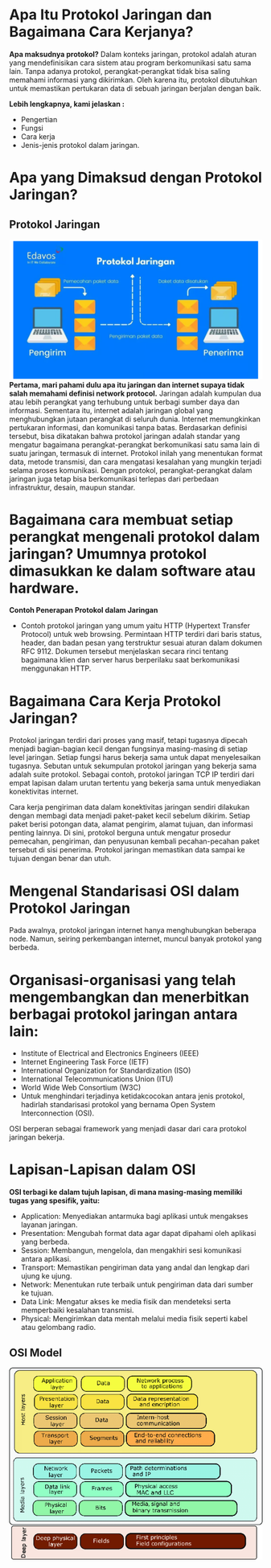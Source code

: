 # Apa Itu Protokol Jaringan dan Bagaimana Cara Kerjanya?
**Apa maksudnya protokol?**
Dalam konteks jaringan, protokol adalah aturan yang mendefinisikan cara sistem atau program berkomunikasi satu sama lain. Tanpa adanya protokol, perangkat-perangkat tidak bisa saling memahami informasi yang dikirimkan. Oleh karena itu, protokol dibutuhkan untuk memastikan pertukaran data di sebuah jaringan berjalan dengan baik.

**Lebih lengkapnya, kami jelaskan :**
- Pengertian
- Fungsi
- Cara kerja
- Jenis-jenis protokol dalam jaringan.

# Apa yang Dimaksud dengan Protokol Jaringan?
## Protokol Jaringan
![OSI MODEL](https://github.com/iyansamudera/Forensik-Teknologi-Informasi-dan-Workshop-Siber-Warfare-Basic/blob/main/ProtokolJaringan.png)
**Pertama, mari pahami dulu apa itu jaringan dan internet supaya tidak salah memahami definisi network protocol.**
Jaringan adalah kumpulan dua atau lebih perangkat yang terhubung untuk berbagi sumber daya dan informasi. Sementara itu, internet adalah jaringan global yang menghubungkan jutaan perangkat di seluruh dunia. Internet memungkinkan pertukaran informasi, dan komunikasi tanpa batas.
Berdasarkan definisi tersebut, bisa dikatakan bahwa protokol jaringan adalah standar yang mengatur bagaimana perangkat-perangkat berkomunikasi satu sama lain di suatu jaringan, termasuk di internet. Protokol inilah yang menentukan format data, metode transmisi, dan cara mengatasi kesalahan yang mungkin terjadi selama proses komunikasi. Dengan protokol, perangkat-perangkat dalam jaringan juga tetap bisa berkomunikasi terlepas dari perbedaan infrastruktur, desain, maupun standar.

# Bagaimana cara membuat setiap perangkat mengenali protokol dalam jaringan? Umumnya protokol dimasukkan ke dalam software atau hardware.
**Contoh Penerapan Protokol dalam Jaringan**
- Contoh protokol jaringan yang umum yaitu HTTP (Hypertext Transfer Protocol) untuk web browsing.
Permintaan HTTP terdiri dari baris status, header, dan badan pesan yang terstruktur sesuai aturan dalam dokumen RFC 9112. Dokumen tersebut menjelaskan secara rinci tentang bagaimana klien dan server harus berperilaku saat berkomunikasi menggunakan HTTP.

# Bagaimana Cara Kerja Protokol Jaringan?
Protokol jaringan terdiri dari proses yang masif, tetapi tugasnya dipecah menjadi bagian-bagian kecil dengan fungsinya masing-masing di setiap level jaringan. Setiap fungsi harus bekerja sama untuk dapat menyelesaikan tugasnya. Sebutan untuk sekumpulan protokol jaringan yang bekerja sama adalah suite protokol. Sebagai contoh, protokol jaringan TCP IP terdiri dari empat lapisan dalam urutan tertentu yang bekerja sama untuk menyediakan konektivitas internet.

Cara kerja pengiriman data dalam konektivitas jaringan sendiri dilakukan dengan membagi data menjadi paket-paket kecil sebelum dikirim. Setiap paket berisi potongan data, alamat pengirim, alamat tujuan, dan informasi penting lainnya. Di sini, protokol berguna untuk mengatur prosedur pemecahan, pengiriman, dan penyusunan kembali pecahan-pecahan paket tersebut di sisi penerima. Protokol jaringan memastikan data sampai ke tujuan dengan benar dan utuh.

# Mengenal Standarisasi OSI dalam Protokol Jaringan
Pada awalnya, protokol jaringan internet hanya menghubungkan beberapa node. Namun, seiring perkembangan internet, muncul banyak protokol yang berbeda.

# Organisasi-organisasi yang telah mengembangkan dan menerbitkan berbagai protokol jaringan antara lain:

- Institute of Electrical and Electronics Engineers (IEEE)
- Internet Engineering Task Force (IETF)
- International Organization for Standardization (ISO)
- International Telecommunications Union (ITU)
- World Wide Web Consortium (W3C)
- Untuk menghindari terjadinya ketidakcocokan antara jenis protokol, hadirlah standarisasi protokol yang bernama Open System Interconnection (OSI). 

OSI berperan sebagai framework yang menjadi dasar dari cara protokol jaringan bekerja.

# Lapisan-Lapisan dalam OSI
**OSI terbagi ke dalam tujuh lapisan, di mana masing-masing memiliki tugas yang spesifik, yaitu:**

- Application: Menyediakan antarmuka bagi aplikasi untuk mengakses layanan jaringan.
- Presentation: Mengubah format data agar dapat dipahami oleh aplikasi yang berbeda.
- Session: Membangun, mengelola, dan mengakhiri sesi komunikasi antara aplikasi.
- Transport: Memastikan pengiriman data yang andal dan lengkap dari ujung ke ujung.
- Network: Menentukan rute terbaik untuk pengiriman data dari sumber ke tujuan.
- Data Link: Mengatur akses ke media fisik dan mendeteksi serta memperbaiki kesalahan transmisi.
- Physical: Mengirimkan data mentah melalui media fisik seperti kabel atau gelombang radio.

## OSI Model
![OSI MODEL](https://github.com/iyansamudera/Forensik-Teknologi-Informasi-dan-Workshop-Siber-Warfare-Basic/blob/main/OSILAYERS.png)



